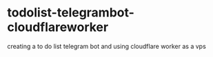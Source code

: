 # todolist-telegrambot-cloudflareworker
creating a to do list telegram bot and using cloudflare worker as a vps
